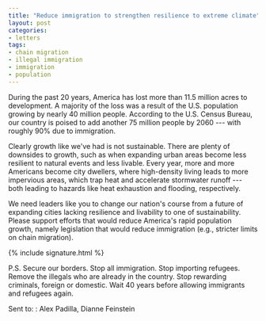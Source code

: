 ```yaml
---
title: "Reduce immigration to strengthen resilience to extreme climate"
layout: post
categories:
- letters
tags:
- chain migration
- illegal immigration
- immigration
- population
---
```


During the past 20 years, America has lost more than 11.5 million acres to development. A majority of the loss was a result of the U.S. population growing by nearly 40 million people. According to the U.S. Census Bureau, our country is poised to add another 75 million people by 2060 --- with roughly 90% due to immigration.

Clearly growth like we've had is not sustainable. There are plenty of downsides to growth, such as when expanding urban areas become less resilient to natural events and less livable. Every year, more and more Americans become city dwellers, where high-density living leads to more impervious areas, which trap heat and accelerate stormwater runoff --- both leading to hazards like heat exhaustion and flooding, respectively.

We need leaders like you to change our nation's course from a future of expanding cities lacking resilience and livability to one of sustainability. Please support efforts that would reduce America's rapid population growth, namely legislation that would reduce immigration (e.g., stricter limits on chain migration).

{% include signature.html %}

P.S. Secure our borders. Stop all immigration. Stop importing refugees. Remove the illegals who are already in the country. Stop rewarding criminals, foreign or domestic. Wait 40 years before allowing immigrants and refugees again.

Sent to:
: Alex Padilla, Dianne Feinstein
